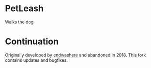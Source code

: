 # PetLeash
Walks the dog

# Continuation
Originally developed by [endwashere](https://www.curseforge.com/wow/addons/petleash) and abandoned in 2018.  This fork contains updates and bugfixes.